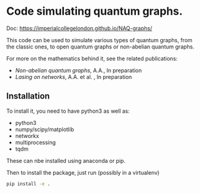 Code simulating quantum graphs. 
================================

Doc: https://imperialcollegelondon.github.io/NAQ-graphs/

This code can be used to simulate various types of quantum graphs, from the classic ones, to open quantum graphs or non-abelian quantum graphs. 

For more on the mathematics behind it, see the related publications: 
 - _Non-abelian quantum graphs_, A.A., In preparation
 - _Lasing on networks_, A.A. et al. , In preparation

## Installation

To install it, you need to have python3 as well as:
- python3
- numpy/scipy/matplotlib
- networkx
- multiprocessing
- tqdm

These can nbe installed using anaconda or pip. 

Then to install the package, just run (possibly in a virtualenv)
```bash
pip install -e . 
```


